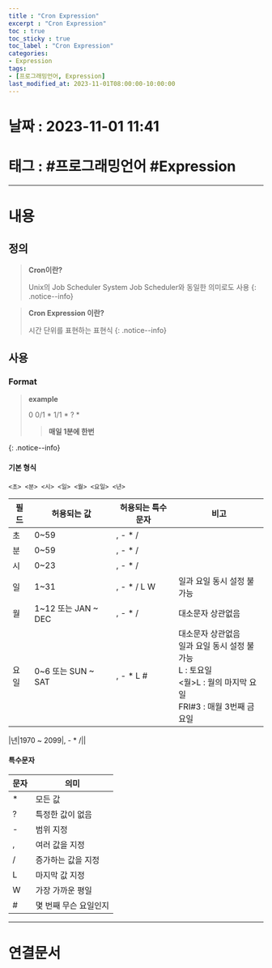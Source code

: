 ```yaml
---
title : "Cron Expression"
excerpt : "Cron Expression"
toc : true
toc_sticky : true
toc_label : "Cron Expression"
categories:
- Expression
tags:
- [프로그래밍언어, Expression]
last_modified_at: 2023-11-01T08:00:00-10:00:00
---
```


# 날짜 : 2023-11-01 11:41

# 태그 : #프로그래밍언어 #Expression
---

# 내용

## 정의
> **Cron이란?**
>
> Unix의 Job Scheduler System 
> Job Scheduler와 동일한 의미로도 사용
{: .notice--info}

> **Cron Expression 이란?**
>
> 시간 단위를 표현하는 표현식
{: .notice--info}

## 사용

### Format
> **example**
>
>0 0/1 \* 1/1 \* ? \*
>> **매일 1분에 한번**
>
{: .notice--info}

#### 기본 형식
```
<초> <분> <시> <일> <월> <요일> <년>
```

|필드|허용되는 값| 허용되는 특수문자|비고|
|---|---|---|---|
|초|0~59|, - \* /||
|분|0~59|, - \* /||
|시|0~23|, - \* /||
|일|1~31|, - \* / L W|일과 요일 동시 설정 불가능|
|월|1~12 또는 JAN ~ DEC|, - \* /|대소문자 상관없음|
|요일|0~6 또는 SUN ~ SAT|, - \* L \#|대소문자 상관없음<br> 일과 요일 동시 설정 불가능<br>L : 토요일<br>\<월\>L : 월의 마지막 요일<br>FRI#3 : 매월 3번째 금요일|

|년|1970 ~ 2099|, - \* /||

#### 특수문자

|문자|의미|
|---|---|
|\*|모든 값|
|?|특정한 값이 없음|
|-|범위 지정|
|,|여러 값을 지정|
|/|증가하는 값을 지정|
|L|마지막 값 지정|
|W|가장 가까운 평일|
|\#|몇 번째 무슨 요일인지|

---

# 연결문서
